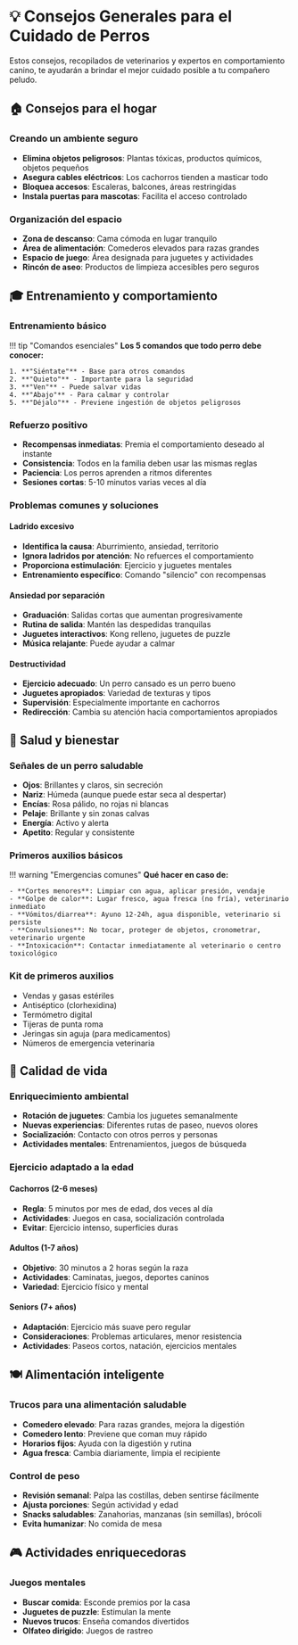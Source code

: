 # 💡 Consejos Generales para el Cuidado de Perros

Estos consejos, recopilados de veterinarios y expertos en comportamiento canino, te ayudarán a brindar el mejor cuidado posible a tu compañero peludo.

## 🏠 Consejos para el hogar

### Creando un ambiente seguro
- **Elimina objetos peligrosos**: Plantas tóxicas, productos químicos, objetos pequeños
- **Asegura cables eléctricos**: Los cachorros tienden a masticar todo
- **Bloquea accesos**: Escaleras, balcones, áreas restringidas
- **Instala puertas para mascotas**: Facilita el acceso controlado

### Organización del espacio
- **Zona de descanso**: Cama cómoda en lugar tranquilo
- **Área de alimentación**: Comederos elevados para razas grandes
- **Espacio de juego**: Área designada para juguetes y actividades
- **Rincón de aseo**: Productos de limpieza accesibles pero seguros

## 🎓 Entrenamiento y comportamiento

### Entrenamiento básico
!!! tip "Comandos esenciales"
    **Los 5 comandos que todo perro debe conocer:**
    
    1. **"Siéntate"** - Base para otros comandos
    2. **"Quieto"** - Importante para la seguridad
    3. **"Ven"** - Puede salvar vidas
    4. **"Abajo"** - Para calmar y controlar
    5. **"Déjalo"** - Previene ingestión de objetos peligrosos

### Refuerzo positivo
- **Recompensas inmediatas**: Premia el comportamiento deseado al instante
- **Consistencia**: Todos en la familia deben usar las mismas reglas
- **Paciencia**: Los perros aprenden a ritmos diferentes
- **Sesiones cortas**: 5-10 minutos varias veces al día

### Problemas comunes y soluciones

#### Ladrido excesivo
- **Identifica la causa**: Aburrimiento, ansiedad, territorio
- **Ignora ladridos por atención**: No refuerces el comportamiento
- **Proporciona estimulación**: Ejercicio y juguetes mentales
- **Entrenamiento específico**: Comando "silencio" con recompensas

#### Ansiedad por separación
- **Graduación**: Salidas cortas que aumentan progresivamente
- **Rutina de salida**: Mantén las despedidas tranquilas
- **Juguetes interactivos**: Kong relleno, juguetes de puzzle
- **Música relajante**: Puede ayudar a calmar

#### Destructividad
- **Ejercicio adecuado**: Un perro cansado es un perro bueno
- **Juguetes apropiados**: Variedad de texturas y tipos
- **Supervisión**: Especialmente importante en cachorros
- **Redirección**: Cambia su atención hacia comportamientos apropiados

## 🏥 Salud y bienestar

### Señales de un perro saludable
- **Ojos**: Brillantes y claros, sin secreción
- **Nariz**: Húmeda (aunque puede estar seca al despertar)
- **Encías**: Rosa pálido, no rojas ni blancas
- **Pelaje**: Brillante y sin zonas calvas
- **Energía**: Activo y alerta
- **Apetito**: Regular y consistente

### Primeros auxilios básicos
!!! warning "Emergencias comunes"
    **Qué hacer en caso de:**
    
    - **Cortes menores**: Limpiar con agua, aplicar presión, vendaje
    - **Golpe de calor**: Lugar fresco, agua fresca (no fría), veterinario inmediato
    - **Vómitos/diarrea**: Ayuno 12-24h, agua disponible, veterinario si persiste
    - **Convulsiones**: No tocar, proteger de objetos, cronometrar, veterinario urgente
    - **Intoxicación**: Contactar inmediatamente al veterinario o centro toxicológico

### Kit de primeros auxilios
- Vendas y gasas estériles
- Antiséptico (clorhexidina)
- Termómetro digital
- Tijeras de punta roma
- Jeringas sin aguja (para medicamentos)
- Números de emergencia veterinaria

## 🌟 Calidad de vida

### Enriquecimiento ambiental
- **Rotación de juguetes**: Cambia los juguetes semanalmente
- **Nuevas experiencias**: Diferentes rutas de paseo, nuevos olores
- **Socialización**: Contacto con otros perros y personas
- **Actividades mentales**: Entrenamientos, juegos de búsqueda

### Ejercicio adaptado a la edad

#### Cachorros (2-6 meses)
- **Regla**: 5 minutos por mes de edad, dos veces al día
- **Actividades**: Juegos en casa, socialización controlada
- **Evitar**: Ejercicio intenso, superficies duras

#### Adultos (1-7 años)
- **Objetivo**: 30 minutos a 2 horas según la raza
- **Actividades**: Caminatas, juegos, deportes caninos
- **Variedad**: Ejercicio físico y mental

#### Seniors (7+ años)
- **Adaptación**: Ejercicio más suave pero regular
- **Consideraciones**: Problemas articulares, menor resistencia
- **Actividades**: Paseos cortos, natación, ejercicios mentales

## 🍽️ Alimentación inteligente

### Trucos para una alimentación saludable
- **Comedero elevado**: Para razas grandes, mejora la digestión
- **Comedero lento**: Previene que coman muy rápido
- **Horarios fijos**: Ayuda con la digestión y rutina
- **Agua fresca**: Cambia diariamente, limpia el recipiente

### Control de peso
- **Revisión semanal**: Palpa las costillas, deben sentirse fácilmente
- **Ajusta porciones**: Según actividad y edad
- **Snacks saludables**: Zanahorias, manzanas (sin semillas), brócoli
- **Evita humanizar**: No comida de mesa

## 🎮 Actividades enriquecedoras

### Juegos mentales
- **Buscar comida**: Esconde premios por la casa
- **Juguetes de puzzle**: Estimulan la mente
- **Nuevos trucos**: Enseña comandos divertidos
- **Olfateo dirigido**: Juegos de rastreo
